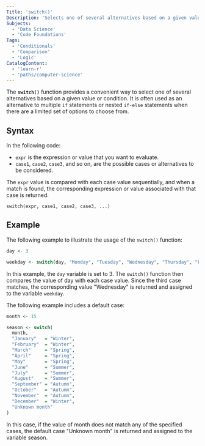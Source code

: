 ```yaml
---
Title: 'switch()'
Description: 'Selects one of several alternatives based on a given value or condition.'
Subjects:
  - 'Data Science'
  - 'Code Foundations'
Tags:
  - 'Conditionals'
  - 'Comparison'
  - 'Logic'
CatalogContent:
  - 'learn-r'
  - 'paths/computer-science'
---
```


The **`switch()`** function provides a convenient way to select one of several alternatives based on a given value or condition. It is often used as an alternative to multiple `if` statements or nested `if-else` statements when there are a limited set of options to choose from.

## Syntax

In the following code:

- `expr` is the expression or value that you want to evaluate.
- `case1`, `case2`, `case3`, and so on, are the possible cases or alternatives to be considered.

The `expr` value is compared with each case value sequentially, and when a match is found, the corresponding expression or value associated with that case is returned.

```pseudo
switch(expr, case1, case2, case3, ...)
```

## Example

The following example to illustrate the usage of the `switch()` function:

```r
day <- 3

weekday <- switch(day, "Monday", "Tuesday", "Wednesday", "Thursday", "Friday", "Saturday", "Sunday")
```

In this example, the `day` variable is set to 3. The `switch()` function then compares the value of day with each case value. Since the third case matches, the corresponding value "Wednesday" is returned and assigned to the variable `weekday`.

The following example includes a default case:

```r
month <- 15

season <- switch(
  month,
  "January"   = "Winter",
  "February"  = "Winter",
  "March"     = "Spring",
  "April"     = "Spring",
  "May"       = "Spring",
  "June"      = "Summer",
  "July"      = "Summer",
  "August"    = "Summer",
  "September" = "Autumn",
  "October"   = "Autumn",
  "November"  = "Autumn",
  "December"  = "Winter",
  "Unknown month"
)
```

In this case, if the value of month does not match any of the specified cases, the default case "Unknown month" is returned and assigned to the variable season.

